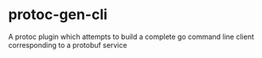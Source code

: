 # protoc-gen-cli
A protoc plugin which attempts to build a complete go command line client corresponding to a protobuf service
